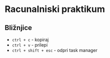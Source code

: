 # Racunalniski praktikum

## Bližnjice

- `ctrl + c` - kopiraj
- `ctrl + v` - prilepi
- `ctrl + shift + esc` - odpri task manager
